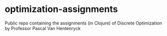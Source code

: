 # optimization-assignments
Public repo containing the assignments (in Clojure) of Discrete Optimization by Professor Pascal Van Hentenryck
